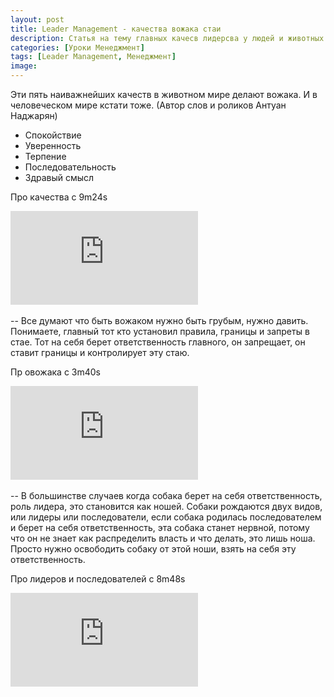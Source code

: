 ```yaml
---
layout: post
title: Leader Management - качества вожака стаи
description: Статья на тему главных качесв лидерсва у людей и животных.
categories: [Уроки Менеджмент]
tags: [Leader Management, Менеджмент]
image:
---
```

Эти пять наиважнейших качеств в животном мире делают вожака. И в человеческом мире кстати тоже. (Автор слов и роликов Антуан Наджарян)

+ Спокойствие
+ Уверенность
+ Терпение
+ Последовательность
+ Здравый смысл

Про качества с 9m24s
<div class="yt-video-container-1">
    <iframe src="https://www.youtube.com/embed/l5NKmyaTr64?t=9m24s?rel=0" frameborder="0" allowfullscreen></iframe>
</div>
<br>
--  
Все думают что быть вожаком нужно быть грубым, нужно давить. Понимаете, главный тот кто установил правила, границы и запреты в стае. Тот на себя берет ответственность главного, он запрещает, он ставит границы и контролирует эту стаю. 

Пр овожака с 3m40s
<div class="yt-video-container-1">
    <iframe src="https://www.youtube.com/embed/KAB236ssYYs?t=3m40s?rel=0" frameborder="0" allowfullscreen></iframe>
</div>
<br>
--  
В большинстве случаев когда собака берет на себя ответственность, роль лидера, это становится как ношей. Собаки рождаются двух видов, или лидеры или последователи, если собака родилась последователем и берет на себя ответственность, эта собака станет нервной, потому что он не знает как распределить власть и что делать, это лишь ноша. Просто нужно освободить собаку от этой ноши, взять на себя эту ответственность.

Про лидеров и последователей с 8m48s
<div class="yt-video-container-1">
    <iframe src="https://www.youtube.com/embed/xSmf5WuwX_M?t=8m48s?rel=0" frameborder="0" allowfullscreen></iframe>
</div>
